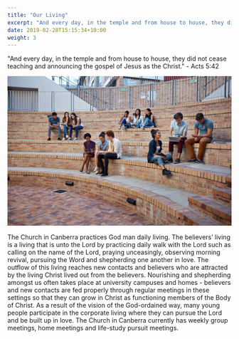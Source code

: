 ```yaml
---
title: "Our Living"
excerpt: "And every day, in the temple and from house to house, they did not cease teaching and announcing the gospel of Jesus as the Christ."
date: 2019-02-28T15:15:34+10:00
weight: 3
---
```


"And every day, in the temple and from house to house, they did not cease teaching and announcing the gospel of Jesus as the Christ." - Acts 5:42

![Picture of believers enjoying Christ](/images/services/our_living_origin.jpg)

The Church in Canberra practices God man daily living. The believers’ living is a living that is unto the Lord by practicing daily walk with the Lord such as calling on the name of the Lord, praying unceasingly, observing morning revival, pursuing the Word and shepherding one another in love. The outflow of this living reaches new contacts and believers who are attracted by the living Christ lived out from the believers. Nourishing and shepherding amongst us often takes place at university campuses and homes - believers and new contacts are fed properly through regular meetings in these settings so that they can grow in Christ as functioning members of the Body of Christ. As a result of the vision of the God-ordained way, many young people participate in the corporate living where they can pursue the Lord and be built up in love. The Church in Canberra currently has weekly group meetings, home meetings and life-study pursuit meetings.
